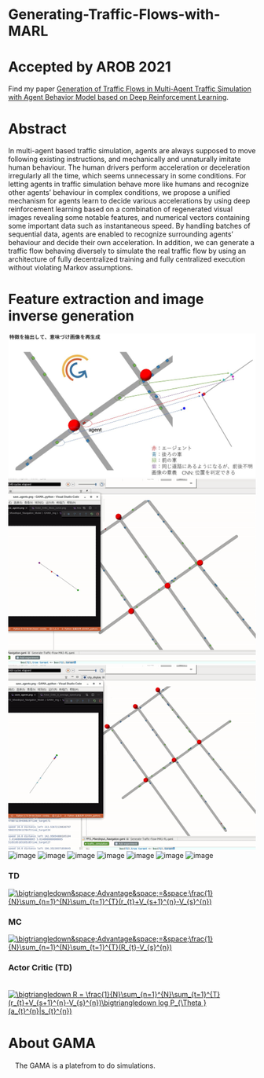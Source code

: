 # Generating-Traffic-Flows-with-MARL
# Accepted by AROB 2021
Find my paper [Generation of Traffic Flows in Multi-Agent Traffic Simulation with Agent Behavior Model based on Deep Reinforcement Learning](https://github.com/ZHONGJunjie86/Generating-Traffic-Flows-with-MARL/blob/main/OS10-6.pdf).
# Abstract
In multi-agent based traffic simulation, agents are always supposed to move following existing instructions, and mechanically and unnaturally imitate human behaviour. The human drivers perform acceleration or deceleration irregularly all the time, which seems unnecessary in some conditions. For letting agents in traffic simulation behave more like humans and recognize other agents’ behaviour in complex conditions, we propose a unified mechanism for agents learn to decide various accelerations by using deep reinforcement learning based on a combination of regenerated visual images revealing some notable features, and numerical vectors containing some important data such as instantaneous speed. By handling batches of sequential data, agents are enabled to recognize surrounding agents’ behaviour and decide their own acceleration. In addition, we can generate a traffic flow behaving diversely to simulate the real traffic flow by using an architecture of fully decentralized training and fully centralized execution without violating Markov assumptions.
# Feature extraction and image inverse generation
![image](https://github.com/ZHONGJunjie86/Mixed_Input_PPO_CNN_LSTM_Car_Navigation/blob/master/result/old/img_generante.JPG)
![image](https://github.com/ZHONGJunjie86/Generating-Traffic-Flows-with-MARL/blob/main/training_data/Conference_1.gif)
![image](https://github.com/ZHONGJunjie86/Generating-Traffic-Flows-with-MARL/blob/main/training_data/Conference_2.gif)
![image](https://github.com/ZHONGJunjie86/Generating-Traffic-Flows-with-Mixed_Input_AC_CNN_LSTM_Car_Navigation/blob/main/training_data/2.jpg)
![image](https://github.com/ZHONGJunjie86/Generating-Traffic-Flows-with-Mixed_Input_AC_CNN_LSTM_Car_Navigation/blob/main/training_data/3.jpg)
![image](https://github.com/ZHONGJunjie86/Generating-Traffic-Flows-with-Mixed_Input_AC_CNN_LSTM_Car_Navigation/blob/main/training_data/4.jpg)
![image](https://github.com/ZHONGJunjie86/Generating-Traffic-Flows-with-Mixed_Input_AC_CNN_LSTM_Car_Navigation/blob/main/training_data/5.jpg)
![image](https://github.com/ZHONGJunjie86/Generating-Traffic-Flows-with-Mixed_Input_AC_CNN_LSTM_Car_Navigation/blob/main/training_data/7.jpg)
![image](https://github.com/ZHONGJunjie86/Generating-Traffic-Flows-with-Mixed_Input_AC_CNN_LSTM_Car_Navigation/blob/main/training_data/8a.jpg)
![image](https://github.com/ZHONGJunjie86/Generating-Traffic-Flows-with-Mixed_Input_AC_CNN_LSTM_Car_Navigation/blob/main/training_data/8b.jpg)
### TD
<a href="https://www.codecogs.com/eqnedit.php?latex=\bigtriangledown&space;Advantage&space;=&space;\frac{1}{N}\sum_{n=1}^{N}\sum_{t=1}^{T}(r_{t}&plus;V_{s&plus;1}^{n}-V_{s}^{n})" target="_blank"><img src="https://latex.codecogs.com/gif.latex?\bigtriangledown&space;Advantage&space;=&space;\frac{1}{N}\sum_{n=1}^{N}\sum_{t=1}^{T}(r_{t}&plus;V_{s&plus;1}^{n}-V_{s}^{n})" title="\bigtriangledown&space;Advantage&space;=&space;\frac{1}{N}\sum_{n=1}^{N}\sum_{t=1}^{T}(r_{t}&plus;V_{s&plus;1}^{n}-V_{s}^{n})" /></a>
### MC
<a href="https://www.codecogs.com/eqnedit.php?latex=\bigtriangledown&space;Advantage&space;=&space;\frac{1}{N}\sum_{n=1}^{N}\sum_{t=1}^{T}(R_{t}-V_{s}^{n})" target="_blank"><img src="https://latex.codecogs.com/gif.latex?\bigtriangledown&space;Advantage&space;=&space;\frac{1}{N}\sum_{n=1}^{N}\sum_{t=1}^{T}(R_{t}-V_{s}^{n})" title="\bigtriangledown&space;Advantage&space;=&space;\frac{1}{N}\sum_{n=1}^{N}\sum_{t=1}^{T}(R_{t}-V_{s}^{n})" /></a>
### Actor Critic (TD)
　<a href="https://www.codecogs.com/eqnedit.php?latex=\bigtriangledown&space;R&space;=&space;\frac{1}{N}\sum_{n=1}^{N}\sum_{t=1}^{T}(r_{t}&plus;V_{s&plus;1}^{n}-V_{s}^{n})\bigtriangledown&space;log&space;P_{\Theta&space;}(a_{t}^{n}|s_{t}^{n})" target="_blank"><img src="https://latex.codecogs.com/gif.latex?\bigtriangledown&space;R&space;=&space;\frac{1}{N}\sum_{n=1}^{N}\sum_{t=1}^{T}(r_{t}&plus;V_{s&plus;1}^{n}-V_{s}^{n})\bigtriangledown&space;log&space;P_{\Theta&space;}(a_{t}^{n}|s_{t}^{n})" title="\bigtriangledown R = \frac{1}{N}\sum_{n=1}^{N}\sum_{t=1}^{T}(r_{t}+V_{s+1}^{n}-V_{s}^{n})\bigtriangledown log P_{\Theta }(a_{t}^{n}|s_{t}^{n})" /></a>
# About GAMA
　The GAMA is a platefrom to do simulations.      

